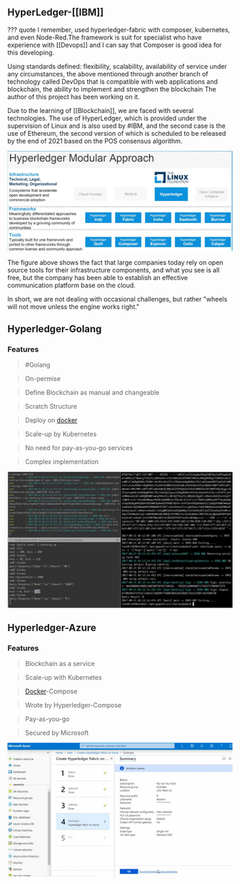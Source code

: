 ## HyperLedger-[[IBM]]

??? quote
    I remember, used hyperledger-fabric with composer, kubernetes, and even Node-Red.The framework is suit for specialist who have experience with [[Devops]] and I can say that Composer is good idea for this developing.

Using standards defined: flexibility, scalability, availability of service under any circumstances, the above mentioned through another branch of technology called DevOps that is compatible with web applications and blockchain, the ability to implement and strengthen the blockchain The author of this project has been working on it.

Due to the learning of [[Blockchain]], we are faced with several technologies. The use of HyperLedger, which is provided under the supervision of Linux and is also used by #IBM, and the second case is the use of Ethereum, the second version of which is scheduled to be released by the end of 2021 based on the POS consensus algorithm.

![HyperLedger-IBM](../../assets/attachments/hyperleger.JPG)

The figure above shows the fact that large companies today rely on open source tools for their infrastructure components, and what you see is all free, but the company has been able to establish an effective communication platform base on the cloud.

In short, we are not dealing with occasional challenges, but rather "wheels will not move unless the engine works right."

## Hyperledger-Golang

### Features

> #Golang

> On-permise

> Define Blockchain as manual and changeable

> Scratch Structure

> Deploy on [docker]("https://arman-riazi-science.medium.com/ufw-allow-http-ufw-allow-https-curl-fssl-https-download-docker-com-linux-ubuntu-gpg-1d9c611ed56b")

> Scale-up by Kubernetes

> No need for pay-as-you-go services

> Complex implementation
 
![HyperLedger-IBM](../../assets/attachments/hyperleger-go.JPG)


## Hyperledger-Azure

### Features

> Blockchain as a service

> Scale-up with Kubernetes

> [Docker](https://arman-riazi-science.medium.com/ufw-allow-http-ufw-allow-https-curl-fssl-https-download-docker-com-linux-ubuntu-gpg-1d9c611ed56b)-Compose

> Wrote by Hyperledger-Compose

> Pay-as-you-go

> Secured by Microsoft

![HyperLedger-IBM](../../assets/attachments/hyperleger-azure.JPG)